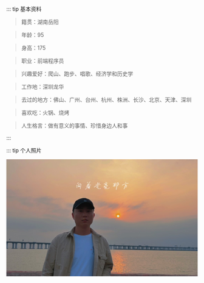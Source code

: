 ::: tip  基本资料

> 籍贯：湖南岳阳

> 年龄：95

> 身高：175

> 职业：前端程序员

> 兴趣爱好：爬山、跑步、唱歌、经济学和历史学

> 工作地：深圳龙华

> 去过的地方：佛山、广州、台州、杭州、株洲、长沙、北京、天津、深圳

> 喜欢吃：火锅、烧烤

> 人生格言：做有意义的事情、珍惜身边人和事

:::


::: tip  个人照片

<img src="./static/user.jpeg">

